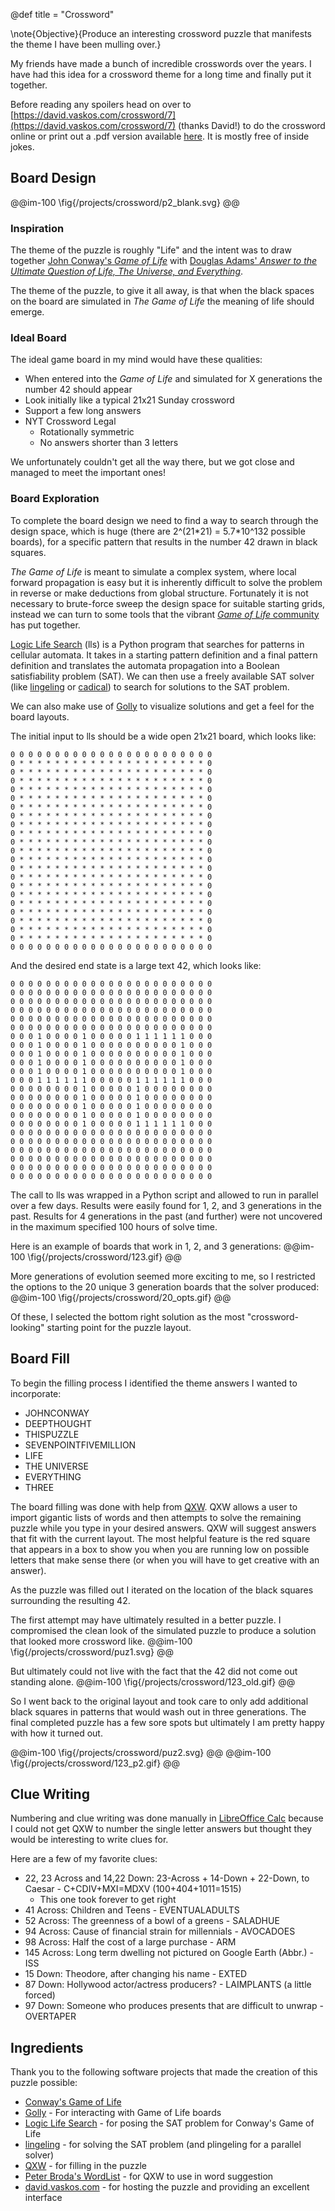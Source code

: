 @def title = "Crossword"

\note{Objective}{Produce an interesting crossword puzzle that manifests the theme I have been mulling over.}


My friends have made a bunch of incredible crosswords over the years. I have had this idea for a crossword theme for a long time and finally put it together.

Before reading any spoilers head on over to [https://david.vaskos.com/crossword/7](https://david.vaskos.com/crossword/7) (thanks David!) to do the crossword online or print out a .pdf version available [here](/projects/crossword/crossword.pdf). It is mostly free of inside jokes.

## Board Design
@@im-100
\fig{/projects/crossword/p2_blank.svg}
@@

### Inspiration
The theme of the puzzle is roughly "Life" and the intent was to draw together [John Conway's *Game of Life*](https://en.wikipedia.org/wiki/Conway%27s_Game_of_Life) with [Douglas Adams' *Answer to the Ultimate Question of Life, The Universe, and Everything*](https://en.wikipedia.org/wiki/Phrases_from_The_Hitchhiker%27s_Guide_to_the_Galaxy#Answer_to_the_Ultimate_Question_of_Life,_the_Universe,_and_Everything_(42)). 

The theme of the puzzle, to give it all away, is that when the black spaces on the board are simulated in *The Game of Life* the meaning of life should emerge.

### Ideal Board
The ideal game board in my mind would have these qualities:
  - When entered into the *Game of Life* and simulated for X generations the number 42 should appear
  - Look initially like a typical 21x21 Sunday crossword
  - Support a few long answers
  - NYT Crossword Legal
    - Rotationally symmetric
    - No answers shorter than 3 letters

We unfortunately couldn't get all the way there, but we got close and managed to meet the important ones!

### Board Exploration
To complete the board design we need to find a way to search through the design space, which is huge (there are 2^(21\*21) = 5.7\*10^132 possible boards), for a specific pattern that results in the number 42 drawn in black squares. 

*The Game of Life* is meant to simulate a complex system, where local forward propagation is easy but it is inherently difficult to solve the problem in reverse or make deductions from global structure. Fortunately it is not necessary to brute-force sweep the design space for suitable starting grids, instead we can turn to some tools that the vibrant [*Game of Life* community](https://www.conwaylife.com/forums/) has put together. 

[Logic Life Search](https://gitlab.com/OscarCunningham/logic-life-search) (lls) is a Python program that searches for patterns in cellular automata. It takes in a starting pattern definition and a final pattern definition and translates the automata propagation into a Boolean satisfiability problem (SAT). We can then use a freely available SAT solver (like [lingeling](http://fmv.jku.at/lingeling/) or [cadical](https://github.com/arminbiere/cadical)) to search for solutions to the SAT problem.

We can also make use of [Golly](http://golly.sourceforge.net/) to visualize solutions and get a feel for the board layouts.

The initial input to lls should be a wide open 21x21 board, which looks like:
```plaintext
0 0 0 0 0 0 0 0 0 0 0 0 0 0 0 0 0 0 0 0 0 0 0
0 * * * * * * * * * * * * * * * * * * * * * 0
0 * * * * * * * * * * * * * * * * * * * * * 0
0 * * * * * * * * * * * * * * * * * * * * * 0
0 * * * * * * * * * * * * * * * * * * * * * 0
0 * * * * * * * * * * * * * * * * * * * * * 0
0 * * * * * * * * * * * * * * * * * * * * * 0
0 * * * * * * * * * * * * * * * * * * * * * 0
0 * * * * * * * * * * * * * * * * * * * * * 0
0 * * * * * * * * * * * * * * * * * * * * * 0
0 * * * * * * * * * * * * * * * * * * * * * 0
0 * * * * * * * * * * * * * * * * * * * * * 0
0 * * * * * * * * * * * * * * * * * * * * * 0
0 * * * * * * * * * * * * * * * * * * * * * 0
0 * * * * * * * * * * * * * * * * * * * * * 0
0 * * * * * * * * * * * * * * * * * * * * * 0
0 * * * * * * * * * * * * * * * * * * * * * 0
0 * * * * * * * * * * * * * * * * * * * * * 0
0 * * * * * * * * * * * * * * * * * * * * * 0
0 * * * * * * * * * * * * * * * * * * * * * 0
0 * * * * * * * * * * * * * * * * * * * * * 0
0 * * * * * * * * * * * * * * * * * * * * * 0
0 0 0 0 0 0 0 0 0 0 0 0 0 0 0 0 0 0 0 0 0 0 0
```

And the desired end state is a large text 42, which looks like:
```plaintext
0 0 0 0 0 0 0 0 0 0 0 0 0 0 0 0 0 0 0 0 0 0 0
0 0 0 0 0 0 0 0 0 0 0 0 0 0 0 0 0 0 0 0 0 0 0
0 0 0 0 0 0 0 0 0 0 0 0 0 0 0 0 0 0 0 0 0 0 0
0 0 0 0 0 0 0 0 0 0 0 0 0 0 0 0 0 0 0 0 0 0 0
0 0 0 0 0 0 0 0 0 0 0 0 0 0 0 0 0 0 0 0 0 0 0
0 0 0 0 0 0 0 0 0 0 0 0 0 0 0 0 0 0 0 0 0 0 0
0 0 0 1 0 0 0 0 1 0 0 0 0 0 1 1 1 1 1 1 0 0 0
0 0 0 1 0 0 0 0 1 0 0 0 0 0 0 0 0 0 0 1 0 0 0
0 0 0 1 0 0 0 0 1 0 0 0 0 0 0 0 0 0 0 1 0 0 0
0 0 0 1 0 0 0 0 1 0 0 0 0 0 0 0 0 0 0 1 0 0 0
0 0 0 1 0 0 0 0 1 0 0 0 0 0 0 0 0 0 0 1 0 0 0
0 0 0 1 1 1 1 1 1 0 0 0 0 0 1 1 1 1 1 1 0 0 0
0 0 0 0 0 0 0 0 1 0 0 0 0 0 1 0 0 0 0 0 0 0 0
0 0 0 0 0 0 0 0 1 0 0 0 0 0 1 0 0 0 0 0 0 0 0
0 0 0 0 0 0 0 0 1 0 0 0 0 0 1 0 0 0 0 0 0 0 0
0 0 0 0 0 0 0 0 1 0 0 0 0 0 1 0 0 0 0 0 0 0 0
0 0 0 0 0 0 0 0 1 0 0 0 0 0 1 1 1 1 1 1 0 0 0
0 0 0 0 0 0 0 0 0 0 0 0 0 0 0 0 0 0 0 0 0 0 0
0 0 0 0 0 0 0 0 0 0 0 0 0 0 0 0 0 0 0 0 0 0 0
0 0 0 0 0 0 0 0 0 0 0 0 0 0 0 0 0 0 0 0 0 0 0
0 0 0 0 0 0 0 0 0 0 0 0 0 0 0 0 0 0 0 0 0 0 0
0 0 0 0 0 0 0 0 0 0 0 0 0 0 0 0 0 0 0 0 0 0 0
0 0 0 0 0 0 0 0 0 0 0 0 0 0 0 0 0 0 0 0 0 0 0
```

The call to lls was wrapped in a Python script and allowed to run in parallel over a few days. Results were easily found for 1, 2, and 3 generations in the past. Results for 4 generations in the past (and further) were not uncovered in the maximum specified 100 hours of solve time. 

Here is an example of boards that work in 1, 2, and 3 generations:
@@im-100
\fig{/projects/crossword/123.gif}
@@


More generations of evolution seemed more exciting to me, so I restricted the options to the 20 unique 3 generation boards that the solver produced:
@@im-100
\fig{/projects/crossword/20_opts.gif}
@@

Of these, I selected the bottom right solution as the most "crossword-looking" starting point for the puzzle layout. 

<!-- Of these, I selected the bottom right solution as the most "crossword-looking". I then added in additional squares to make the board-filling problem tractable, making sure to only add them in places that wash out in three generations of propagation. The purple squares in the image below were added to create the final board ready for filling. In reality they were added iteratively with the board filling to accommodate certain clues.
@@im-100
\fig{/projects/crossword/added_squares.png}
@@ -->


## Board Fill

To begin the filling process I identified the theme answers I wanted to incorporate:
 - JOHNCONWAY
 - DEEPTHOUGHT
 - THISPUZZLE
 - SEVENPOINTFIVEMILLION
 - LIFE
 - THE UNIVERSE
 - EVERYTHING
 - THREE

The board filling was done with help from [QXW](https://www.quinapalus.com/qxw.html). QXW allows a user to import gigantic lists of words and then attempts to solve the remaining puzzle while you type in your desired answers. QXW will suggest answers that fit with the current layout. The most helpful feature is the red square that appears in a box to show you when you are running low on possible letters that make sense there (or when you will have to get creative with an answer).

As the puzzle was filled out I iterated on the location of the black squares surrounding the resulting 42.

The first attempt may have ultimately resulted in a better puzzle. I compromised the clean look of the simulated puzzle to produce a solution that looked more crossword like.
@@im-100
\fig{/projects/crossword/puz1.svg}
@@

But ultimately could not live with the fact that the 42 did not come out standing alone.
@@im-100
\fig{/projects/crossword/123_old.gif}
@@

So I went back to the original layout and took care to only add additional black squares in patterns that would wash out in three generations. The final completed puzzle has a few sore spots but ultimately I am pretty happy with how it turned out.

@@im-100
\fig{/projects/crossword/puz2.svg}
@@
@@im-100
\fig{/projects/crossword/123_p2.gif}
@@

## Clue Writing

Numbering and clue writing was done manually in [LibreOffice Calc](https://www.libreoffice.org/discover/calc/) because I could not get QXW to number the single letter answers but thought they would be interesting to write clues for. 

Here are a few of my favorite clues:
 - 22, 23 Across and 14,22 Down: 23-Across + 14-Down + 22-Down, to Caesar - C+CDIV+MXI=MDXV (100+404+1011=1515)
    - This one took forever to get right
 - 41 Across: Children and Teens - EVENTUALADULTS
 - 52 Across: The greenness of a bowl of a greens - SALADHUE
 - 94 Across: Cause of financial strain for millennials - AVOCADOES
 - 98 Across: Half the cost of a large purchase - ARM
 - 145 Across: Long term dwelling not pictured on Google Earth (Abbr.) - ISS
 - 15 Down: Theodore, after changing his name - EXTED
 - 87 Down: Hollywood actor/actress producers? - LAIMPLANTS (a little forced)
 - 97 Down: Someone who produces presents that are difficult to unwrap - OVERTAPER


## Ingredients
Thank you to the following software projects that made the creation of this puzzle possible:
 - [Conway's Game of Life](https://en.wikipedia.org/wiki/Conway%27s_Game_of_Life)
 - [Golly](http://golly.sourceforge.net/) - For interacting with Game of Life boards
 - [Logic Life Search](https://github.com/OscarCunningham/logic-life-search) - for posing the SAT problem for Conway's Game of Life 
 - [lingeling](http://fmv.jku.at/lingeling/) - for solving the SAT problem (and plingeling for a parallel solver)
 - [QXW](https://www.quinapalus.com/qxw.html) - for filling in the puzzle
 - [Peter Broda's WordList](https://peterbroda.me/crosswords/wordlist/) - for QXW to use in word suggestion
 - [david.vaskos.com](https://david.vaskos.com/crossword/7) - for hosting the puzzle and providing an excellent interface

